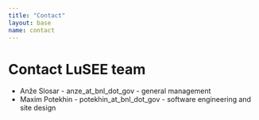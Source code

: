 ```yaml
---
title: "Contact"
layout: base
name: contact
---
```


# Contact LuSEE team

* Anže Slosar - anze_at_bnl_dot_gov - general management
* Maxim Potekhin - potekhin_at_bnl_dot_gov - software engineering and site design




